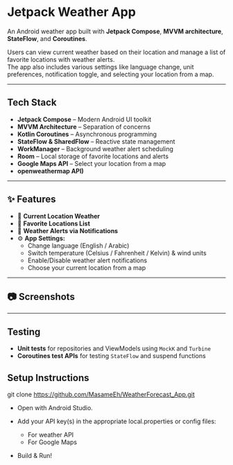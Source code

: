 # Jetpack Weather App

An Android weather app built with **Jetpack Compose**, **MVVM architecture**, **StateFlow**, and **Coroutines**.

Users can view current weather based on their location and manage a list of favorite locations with weather alerts.  
The app also includes various settings like language change, unit preferences, notification toggle, and selecting your location from a map.

---

## Tech Stack

- **Jetpack Compose** – Modern Android UI toolkit
- **MVVM Architecture** – Separation of concerns
- **Kotlin Coroutines** – Asynchronous programming
- **StateFlow & SharedFlow** – Reactive state management
- **WorkManager** – Background weather alert scheduling
- **Room** – Local storage of favorite locations and alerts
- **Google Maps API** – Select your location from a map
- **openweathermap API)** 
---

## ✨ Features

- 📍 **Current Location Weather**
- 💾 **Favorite Locations List**
- 🔔 **Weather Alerts via Notifications**
- ⚙️ **App Settings:**
  - Change language (English / Arabic)
  - Switch temperature (Celsius / Fahrenheit / Kelvin) & wind units
  - Enable/Disable weather alert notifications
  - Choose your current location from a map

---

## 📷 Screenshots



---

##  Testing

- **Unit tests** for repositories and ViewModels using `MockK` and `Turbine`
- **Coroutines test APIs** for testing `StateFlow` and suspend functions

## Setup Instructions
git clone https://github.com/MasameEh/WeatherForecast_App.git

- Open with Android Studio.

- Add your API key(s) in the appropriate local.properties or config files:

    - For weather API
    - For Google Maps
- Build & Run!


